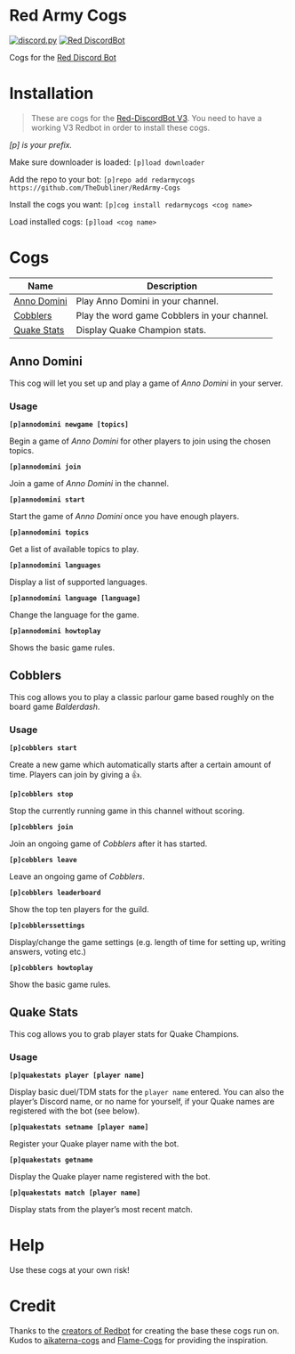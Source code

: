 # Red Army Cogs

[![discord.py](https://img.shields.io/badge/discord-py-blue.svg)](https://github.com/Rapptz/discord.py) [![Red DiscordBot](https://img.shields.io/badge/Discord-Red%20Bot-red.svg)](https://github.com/Cog-Creators/Red-DiscordBot)

Cogs for the [Red Discord Bot](https://github.com/Cog-Creators/Red-DiscordBot)

# Installation

>These are cogs for the [Red-DiscordBot V3](https://github.com/Cog-Creators/Red-DiscordBot/tree/V3/develop). You need to have a working V3 Redbot in order to install these cogs.

*[p] is your prefix.*

Make sure downloader is loaded:
`[p]load downloader`

Add the repo to your bot:
`[p]repo add redarmycogs https://github.com/TheDubliner/RedArmy-Cogs`

Install the cogs you want:
`[p]cog install redarmycogs <cog name>`

Load installed cogs:
`[p]load <cog name>`

# Cogs

Name | Description
--- | ---
[Anno Domini](../master/README.md#anno-domini) | Play Anno Domini in your channel.
[Cobblers](../master/README.md#cobblers) | Play the word game Cobblers in your channel.
[Quake Stats](../master/README.md#quake-stats) | Display Quake Champion stats.

## Anno Domini

This cog will let you set up and play a game of _Anno Domini_ in your server.

### Usage

**`[p]annodomini newgame [topics]`**

Begin a game of _Anno Domini_ for other players to join using the chosen topics.

**`[p]annodomini join`**

Join a game of _Anno Domini_ in the channel.

**`[p]annodomini start`**

Start the game of _Anno Domini_ once you have enough players.

**`[p]annodomini topics`**

Get a list of available topics to play.

**`[p]annodomini languages`**

Display a list of supported languages.

**`[p]annodomini language [language]`**

Change the language for the game.

**`[p]annodomini howtoplay`**

Shows the basic game rules.

## Cobblers

This cog allows you to play a classic parlour game based roughly on the board game _Balderdash_.

### Usage

**`[p]cobblers start`**

Create a new game which automatically starts after a certain amount of time. Players can join by giving a 👍.

**`[p]cobblers stop`**

Stop the currently running game in this channel without scoring.

**`[p]cobblers join`**

Join an ongoing game of _Cobblers_ after it has started.

**`[p]cobblers leave`**

Leave an ongoing game of _Cobblers_.

**`[p]cobblers leaderboard`**

Show the top ten players for the guild.

**`[p]cobblerssettings`**

Display/change the game settings (e.g. length of time for setting up, writing answers, voting etc.)

**`[p]cobblers howtoplay`**

Show the basic game rules.

## Quake Stats

This cog allows you to grab player stats for Quake Champions.

### Usage

**`[p]quakestats player [player name]`**

Display basic duel/TDM stats for the `player name` entered. You can also the
player’s Discord name, or no name for yourself, if your Quake names are
registered with the bot (see below).

**`[p]quakestats setname [player name]`**

Register your Quake player name with the bot.

**`[p]quakestats getname`**

Display the Quake player name registered with the bot.

**`[p]quakestats match [player name]`**

Display stats from the player’s most recent match.

# Help

Use these cogs at your own risk!

# Credit

Thanks to the [creators of Redbot](https://github.com/Cog-Creators/Red-DiscordBot/graphs/contributors) for creating the base these cogs run on. Kudos to [aikaterna-cogs](https://github.com/aikaterna/aikaterna-cogs) and [Flame-Cogs](https://github.com/Flame442/FlameCogs) for providing the inspiration.